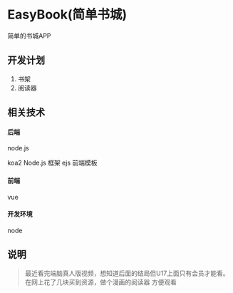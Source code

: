 # EasyBook(简单书城)
简单的书城APP


## 开发计划
1. 书架
2. 阅读器


## 相关技术
#### 后端
node.js

koa2  Node.js 框架
ejs 前端模板

#### 前端
vue

#### 开发环境
node


## 说明
> 最近看完端脑真人版视频，想知道后面的结局但U17上面只有会员才能看。在网上花了几块买到资源，做个漫画的阅读器 方便观看
